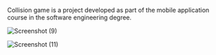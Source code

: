 Collision game is a project developed as part of the mobile application course in the software engineering degree. 


![Screenshot (9)](https://github.com/YardenCherry/Collision-game-/assets/155112044/2793fb58-8be4-446c-b0b4-62cda492d74d)


![Screenshot (11)](https://github.com/YardenCherry/Collision-game-/assets/155112044/a585c581-626f-4c2a-8afa-bab3f83902e2)
